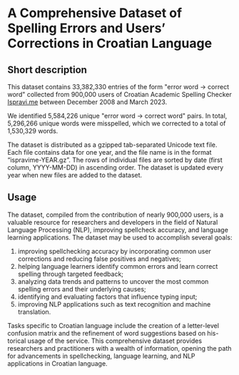 # A Comprehensive Dataset of Spelling Errors and Users’ Corrections in Croatian Language

## Short description

This dataset contains 33,382,330 entries of the form "error word → correct word" collected from 900,000 users of Croatian Academic Spelling Checker [Ispravi.me](https://ispravi.me/) between December 2008 and March 2023. 

We identified 5,584,226 unique "error word → correct word" pairs. In total, 5,296,266 unique words were misspelled, which we corrected to a total of 1,530,329 words.

The dataset is distributed as a gzipped tab-separated Unicode text file. Each file contains data for one year, and the file name is in the format “ispravime-YEAR.gz”. The rows of individual files are sorted by date (first column, YYYY-MM-DD) in ascending order. The dataset is updated every year when new files are added to the dataset.

## Usage
The dataset, compiled from the contribution of nearly 900,000 users, is a valuable resource for researchers and developers in the field of Natural Language Processing (NLP), improving spellcheck accuracy, and language learning applications. The dataset may be used to accomplish several goals: 
<ol>
  <li>improving spellchecking accuracy by incorporating common user corrections and reducing false positives and negatives;</li>
  <li>helping language learners identify common errors and learn correct spelling through targeted feedback;</li>
  <li>analyzing data trends and patterns to uncover the most common spelling errors and their underlying causes;</li>
  <li>identifying and evaluating factors that influence typing input;</li>
  <li>improving NLP applications such as text recognition and machine translation.</li>
</ol>
 
Tasks specific to Croatian language include the creation of a letter-level confusion matrix and the refinement of word suggestions based on his-torical usage of the service. This comprehensive dataset provides researchers and practitioners with a wealth of information, opening the path for advancements in spellchecking, language learning, and NLP applications in Croatian language.
